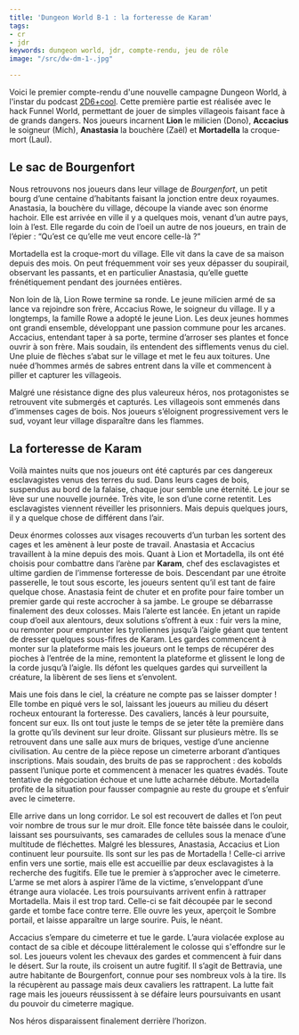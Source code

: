 ```yaml
---
title: 'Dungeon World B-1 : la forteresse de Karam'
tags:
- cr
- jdr
keywords: dungeon world, jdr, compte-rendu, jeu de rôle
image: "/src/dw-dm-1-.jpg"

---
```

Voici le premier compte-rendu d'une nouvelle campagne Dungeon World, à l'instar du podcast [2D6+cool](http://2d6pluscool.ovh/index.php/tag/dungeon-world/). Cette première partie est réalisée avec le hack Funnel World, permettant de jouer de simples villageois faisant face à de grands dangers. Nos joueurs incarnent **Lion** le milicien (Dono), **Accacius** le soigneur (Mich), **Anastasia** la bouchère (Zaël) et **Mortadella** la croque-mort (Laul).

## Le sac de Bourgenfort

Nous retrouvons nos joueurs dans leur village de *Bourgenfort*, un petit bourg d’une centaine d’habitants faisant la jonction entre deux royaumes. Anastasia, la bouchère du village, découpe la viande avec son énorme hachoir. Elle est arrivée en ville il y a quelques mois, venant d’un autre pays, loin à l’est. Elle regarde du coin de l’oeil un autre de nos joueurs, en train de l’épier : “Qu’est ce qu’elle me veut encore celle-là ?”

Mortadella est la croque-mort du village. Elle vit dans  la cave de sa maison depuis des mois. On peut fréquemment voir ses yeux dépasser du soupirail, observant les passants, et en particulier Anastasia, qu’elle guette frénétiquement pendant des journées entières.

Non loin de là, Lion Rowe termine sa ronde. Le jeune milicien armé de sa lance va rejoindre son frère, Accacius Rowe, le soigneur du village. Il y a longtemps, la famille Rowe a adopté le jeune Lion. Les deux jeunes hommes ont grandi ensemble, développant une passion commune pour les arcanes. Accacius, entendant taper à sa porte, termine d’arroser ses plantes et fonce ouvrir à son frère. Mais soudain, ils entendent des sifflements venus du ciel. Une pluie de flèches s’abat sur le village et met le feu aux toitures. Une nuée d’hommes armés de sabres entrent dans la ville et commencent à piller et capturer les villageois.

Malgré une résistance digne des plus valeureux héros, nos protagonistes se retrouvent vite submergés et capturés. Les villageois sont emmenés dans d’immenses cages de bois. Nos joueurs s’éloignent progressivement vers le sud, voyant leur village disparaître dans les flammes.

## La forteresse de Karam

Voilà maintes nuits que nos joueurs ont été capturés par ces dangereux esclavagistes venus des terres du sud. Dans leurs cages de bois, suspendus au bord de la falaise, chaque jour semble une éternité. Le jour se lève sur une nouvelle journée. Très vite, le son d’une corne retentit. Les esclavagistes viennent réveiller les prisonniers. Mais depuis quelques jours, il y a quelque chose de différent dans l’air.

Deux énormes colosses aux visages recouverts d’un turban les sortent des cages et les amènent à leur poste de travail. Anastasia et Accacius travaillent à la mine depuis des mois. Quant à Lion et Mortadella, ils ont été choisis pour combattre dans l’arène par **Karam**, chef des esclavagistes et ultime gardien de l’immense forteresse de bois. Descendant par une étroite passerelle, le tout sous escorte, les joueurs sentent qu’il est tant de faire quelque chose. Anastasia feint de chuter et en profite pour faire tomber un premier garde qui reste accrocher à sa jambe. Le groupe se débarrasse finalement des deux colosses. Mais l’alerte est lancée. En jetant un rapide coup d’oeil aux alentours, deux solutions s’offrent à eux : fuir vers la mine, ou remonter pour emprunter les tyroliennes jusqu’à l’aigle géant que tentent de dresser quelques sous-fifres de Karam. Les gardes commencent à monter sur la plateforme mais les joueurs ont le temps de récupérer des pioches à l’entrée de la mine, remontent la plateforme et glissent le long de la corde jusqu’à l’aigle. Ils défont les quelques gardes qui surveillent la créature, la libèrent de ses liens et s’envolent.

Mais une fois dans le ciel, la créature ne compte pas se laisser dompter ! Elle tombe en piqué vers le sol, laissant les joueurs au milieu du désert rocheux entourant la forteresse. Des cavaliers, lancés à leur poursuite, foncent sur eux. Ils ont tout juste le temps de se jeter tête la première dans la grotte qu’ils devinent sur leur droite. Glissant sur plusieurs mètre. Ils se retrouvent dans une salle aux murs de briques, vestige d’une ancienne civilisation. Au centre de la pièce repose un cimeterre arborant d’antiques inscriptions. Mais soudain, des bruits de pas se rapprochent : des kobolds passent l’unique porte et commencent à menacer les quatres évadés. Toute tentative de négociation échoue et une lutte acharnée débute. Mortadella profite de la situation pour fausser compagnie au reste du groupe et s’enfuir avec le cimeterre.

Elle arrive dans un long corridor. Le sol est recouvert de dalles et l’on peut voir nombre de trous sur le mur droit. Elle fonce tête baissée dans le couloir, laissant ses poursuivants, ses camarades de cellules sous la menace d’une multitude de fléchettes. Malgré les blessures, Anastasia, Accacius et Lion continuent leur poursuite. Ils sont sur les pas de Mortadella ! Celle-ci arrive enfin vers une sortie, mais elle est accueillie par deux esclavagistes à la recherche des fugitifs. Elle tue le premier à s’approcher avec le cimeterre. L’arme se met alors à aspirer l’âme de la victime, s’enveloppant d’une étrange aura violacée. Les trois poursuivants arrivent enfin à rattraper Mortadella. Mais il est trop tard. Celle-ci se fait découpée par le second garde et tombe face contre terre. Elle ouvre les yeux, aperçoit le Sombre portail, et laisse apparaître un large sourire. Puis, le néant.

Accacius s’empare du cimeterre et tue le garde. L’aura violacée explose au contact de sa cible et découpe littéralement le colosse qui s'effondre sur le sol. Les joueurs volent les chevaux des gardes et commencent à fuir dans le désert. Sur la route, ils croisent un autre fugitif. Il s’agit de Bettravia, une autre habitante de Bourgenfort, connue pour ses nombreux vols à la tire. Ils la récupèrent au passage mais deux cavaliers les rattrapent. La lutte fait rage mais les joueurs réussissent à se défaire leurs poursuivants en usant du pouvoir du cimeterre magique.

Nos héros disparaissent finalement derrière l’horizon.